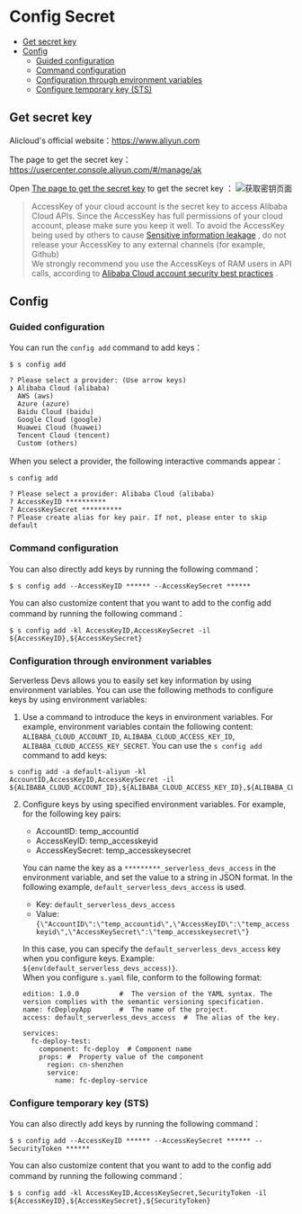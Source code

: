 # Config Secret

- [Get secret key](#Get-secret-key)
- [Config](#Config)
    - [Guided configuration](#Guided-configuration)
    - [Command configuration](#Command-configuration)
    - [Configuration through environment variables](#Configuration-through-environment-variables)
    - [Configure temporary key (STS)](#Configure-temporary-key-STS)
    
## Get secret key

Alicloud's official website：https://www.aliyun.com   

The page to get the secret key：https://usercenter.console.aliyun.com/#/manage/ak

Open [The page to get the secret key](https://usercenter.console.aliyun.com/#/manage/ak) to get the secret key ：
  ![获取密钥页面](https://images.devsapp.cn/access/aliyun-access.jpg)


> AccessKey of your cloud account is the secret key to access Alibaba Cloud APIs. Since the AccessKey has full permissions of your cloud account, please make sure you keep it well. To avoid the AccessKey being used by others to cause [Sensitive information leakage](https://www.alibabacloud.com/help/doc-detail/54059.htm) , do not release your AccessKey to any external channels (for example, Github)    
> We strongly recommend you use the AccessKeys of RAM users in API calls, according to [Alibaba Cloud account security best practices](https://www.alibabacloud.com/help/doc-detail/102600.html) .

## Config

### Guided configuration

You can run the `config add` command to add keys：

```shell script
$ s config add 

? Please select a provider: (Use arrow keys)
❯ Alibaba Cloud (alibaba) 
  AWS (aws) 
  Azure (azure) 
  Baidu Cloud (baidu) 
  Google Cloud (google) 
  Huawei Cloud (huawei) 
  Tencent Cloud (tencent) 
  Custom (others) 
```

When you select a provider, the following interactive commands appear：

```shell script
s config add 

? Please select a provider: Alibaba Cloud (alibaba)
? AccessKeyID **********
? AccessKeySecret **********
? Please create alias for key pair. If not, please enter to skip default
```

### Command configuration

You can also directly add keys by running the following command：

```shell script
$ s config add --AccessKeyID ****** --AccessKeySecret ****** 
```

You can also customize content that you want to add to the config add command by running the following command：

```shell script
$ s config add -kl AccessKeyID,AccessKeySecret -il ${AccessKeyID},${AccessKeySecret}
```


### Configuration through environment variables

Serverless Devs allows you to easily set key information by using environment variables. You can use the following methods to configure keys by using environment variables:

1. Use a command to introduce the keys in environment variables. For example, environment variables contain the following content: `ALIBABA_CLOUD_ACCOUNT_ID`, `ALIBABA_CLOUD_ACCESS_KEY_ID`, `ALIBABA_CLOUD_ACCESS_KEY_SECRET`. You can use the `s config add` command to add keys: 

```shell script
s config add -a default-aliyun -kl AccountID,AccessKeyID,AccessKeySecret -il ${ALIBABA_CLOUD_ACCOUNT_ID},${ALIBABA_CLOUD_ACCESS_KEY_ID},${ALIBABA_CLOUD_ACCESS_KEY_SECRET}.
```


2. Configure keys by using specified environment variables. For example, for the following key pairs:
    - AccountID: temp_accountid
    - AccessKeyID: temp_accesskeyid
    - AccessKeySecret: temp_accesskeysecret    

    You can name the key as a `*********_serverless_devs_access` in the environment variable, and set the value to a string in JSON format. In the following example, `default_serverless_devs_access` is used.
    - Key: `default_serverless_devs_access`
    - Value: `{\"AccountID\":\"temp_accountid\",\"AccessKeyID\":\"temp_accesskeyid\",\"AccessKeySecret\":\"temp_accesskeysecret\"}`
 
    In this case, you can specify the `default_serverless_devs_access` key when you configure keys. Example: `${env(default_serverless_devs_access)}`.
​    
    When you configure `s.yaml` file, conform to the following format: 
    ```
    edition: 1.0.0          #  The version of the YAML syntax. The version complies with the semantic versioning specification.
    name: fcDeployApp       #  The name of the project. 
    access: default_serverless_devs_access  #  The alias of the key.

    services:
      fc-deploy-test:
        component: fc-deploy  # Component name
        props: #  Property value of the component
          region: cn-shenzhen
          service:
            name: fc-deploy-service
    ```

### Configure temporary key (STS)


You can also directly add keys by running the following command：

```shell script
$ s config add --AccessKeyID ****** --AccessKeySecret ****** --SecurityToken ******
```

You can also customize content that you want to add to the config add command by running the following command：

```shell script
$ s config add -kl AccessKeyID,AccessKeySecret,SecurityToken -il ${AccessKeyID},${AccessKeySecret},${SecurityToken}
```

